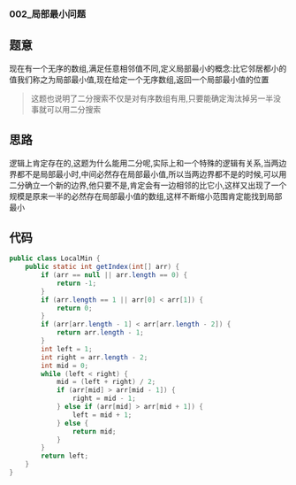 ### 002_局部最小问题

## 题意

现在有一个无序的数组,满足任意相邻值不同,定义局部最小的概念:比它邻居都小的值我们称之为局部最小值,现在给定一个无序数组,返回一个局部最小值的位置

> 这题也说明了二分搜索不仅是对有序数组有用,只要能确定淘汰掉另一半没事就可以用二分搜索

## 思路

逻辑上肯定存在的,这题为什么能用二分呢,实际上和一个特殊的逻辑有关系,当两边界都不是局部最小时,中间必然存在局部最小值,所以当两边界都不是的时候,可以用二分确立一个新的边界,他只要不是,肯定会有一边相邻的比它小,这样又出现了一个规模是原来一半的必然存在局部最小值的数组,这样不断缩小范围肯定能找到局部最小

## 代码

```Java
public class LocalMin {
    public static int getIndex(int[] arr) {
        if (arr == null || arr.length == 0) {
            return -1;
        }
        if (arr.length == 1 || arr[0] < arr[1]) {
            return 0;
        }
        if (arr[arr.length - 1] < arr[arr.length - 2]) {
            return arr.length - 1;
        }
        int left = 1;
        int right = arr.length - 2;
        int mid = 0;
        while (left < right) {
            mid = (left + right) / 2;
            if (arr[mid] > arr[mid - 1]) {
                right = mid - 1;
            } else if (arr[mid] > arr[mid + 1]) {
                left = mid + 1;
            } else {
                return mid;
            }
        }
        return left;
    }
}
```